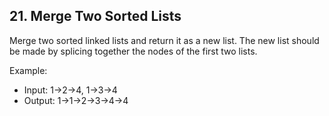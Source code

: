 ## 21. Merge Two Sorted Lists

Merge two sorted linked lists and return it as a new list. The new list should be made by splicing together the nodes of the first two lists.

Example:

- Input: 1->2->4, 1->3->4
- Output: 1->1->2->3->4->4
